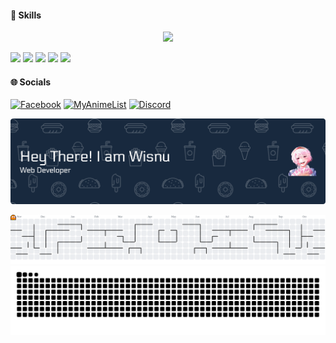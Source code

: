 

<!--
**Novaile/Novaile** is a ✨ _special_ ✨ repository because its `README.md` (this file) appears on your GitHub profile.

Here are some ideas to get you started:

- 🔭 I’m currently working on ...
- 🌱 I’m currently learning ...
- 👯 I’m looking to collaborate on ...
- 🤔 I’m looking for help with ...
- 💬 Ask me about ...
- 📫 How to reach me: ...
- 😄 Pronouns: ...
- ⚡ Fun fact: ...
-->

<!-- ![Pacman](https://raw.githubusercontent.com/Novailе/Novailе/main/pacman.svg) -->

#### 💫 Skills

<p align="center">
  <a href="https://skillicons.dev">
    <img src="https://skillicons.dev/icons?i=php,js,laravel,c,css,bootstrap,mysql,tailwind,figma,java" />
  </a>
</p>


<img src="https://img.shields.io/badge/phpmyadmin-6C78AF?style=for-the-badge&logo=phpmyadmin&logoColor=white" /> <img src="https://img.shields.io/badge/Microsoft_Excel-217346?style=for-the-badge&logo=microsoft-excel&logoColor=white" /> <img src="https://img.shields.io/badge/Microsoft_Word-2B579A?style=for-the-badge&logo=microsoft-word&logoColor=white" /> <img src="https://img.shields.io/badge/Microsoft_PowerPoint-B7472A?style=for-the-badge&logo=microsoft-powerpoint&logoColor=white" /> <img src="https://img.shields.io/badge/Windows_11-0078d4?style=for-the-badge&logo=windows-11&logoColor=white" />

#### 🌐 Socials
[![Facebook](https://img.shields.io/badge/Facebook-1877F2?style=for-the-badge&logo=facebook&logoColor=white)](https://www.facebook.com/novailee/) [![MyAnimeList](https://img.shields.io/badge/Myanimelist-2E51A2?style=for-the-badge&logo=myanimelist&logoColor=white)](https://myanimelist.net/profile/Novaile_) [![Discord](https://img.shields.io/badge/Discord-5865F2?style=for-the-badge&logo=discord&logoColor=white)](https://discord.gg/C3adYPFw)

![Novaile](img/github-header-banner%20(1).png)

<picture>
  <source media="(prefers-color-scheme: dark)" srcset="https://raw.githubusercontent.com/Novaile/Novaile/output/pacman-contribution-graph-dark.svg">
  <source media="(prefers-color-scheme: light)" srcset="https://raw.githubusercontent.com/Novaile/Novaile/output/pacman-contribution-graph.svg">
  <img alt="pacman contribution graph" src="https://raw.githubusercontent.com/Novaile/Novaile/output/pacman-contribution-graph.svg">
</picture>

<img src="https://raw.githubusercontent.com/Novaile/Novaile/output/snake.svg" alt="Snake animation" />
